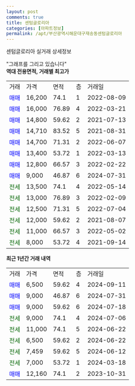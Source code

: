 ```yaml
---
layout: post
comments: true
title: 센텀글로리아
categories: [아파트정보]
permalink: /apt/부산광역시해운대구재송동센텀글로리아
---
```


센텀글로리아 실거래 상세정보

<script type="text/javascript">
  google.charts.load('current', {'packages':['line', 'corechart']});
  google.charts.setOnLoadCallback(drawChart);

  function drawChart() {
    var data = new google.visualization.DataTable();
    data.addColumn('date', '거래일');
    data.addColumn('number', "매매");
    data.addColumn('number', "전세");
    data.addColumn('number', "전매");

    data.addRows([[new Date(Date.parse("2024-09-11")), 6500, null, null], [new Date(Date.parse("2024-07-31")), 9000, null, null], [new Date(Date.parse("2024-07-18")), 9000, null, null], [new Date(Date.parse("2024-07-06")), null, 9000, null], [new Date(Date.parse("2024-06-22")), null, 11000, null], [new Date(Date.parse("2024-06-22")), null, 6500, null], [new Date(Date.parse("2024-06-12")), null, 7459, null], [new Date(Date.parse("2024-03-18")), null, 7000, null], [new Date(Date.parse("2023-10-31")), 12160, null, null]]);

    var options = {
      hAxis: {
        format: 'yyyy/MM/dd'
      },    
      lineWidth: 0,
      pointsVisible: true,    
      title: '최근 1년간 유형별 실거래가 분포',
      legend: { position: 'bottom' }
    };

    var formatter = new google.visualization.NumberFormat({pattern:'###,###'} );
    formatter.format(data, 1);
    formatter.format(data, 2);
    
    setTimeout(function() {
        var chart = new google.visualization.LineChart(document.getElementById('columnchart_material'));
        chart.draw(data, (options));
        document.getElementById('loading').style.display = 'none';
    }, 200);
  }
</script>


<div id="loading" style="z-index:20; display: block; margin-left: 0px">"그래프를 그리고 있습니다"</div>
<div id="columnchart_material" style="width: 95%; margin-left: 0px; display: block"></div>
<!-- contents start -->
<b>역대 전용면적, 거래별 최고가</b>
<table class="sortable">
    <tr>
      <td>거래</td>
      <td>가격</td>
      <td>면적</td>
      <td>층</td>
      <td>거래일</td>
    </tr>
        <tr>
          <td><a style="color: blue">매매</a></td>
          <td>16,200</td>
          <td>74.1</td>
          <td>1</td>
          <td>2022-08-09</td>
        </tr>            <tr>
          <td><a style="color: blue">매매</a></td>
          <td>16,000</td>
          <td>76.89</td>
          <td>4</td>
          <td>2022-03-21</td>
        </tr>            <tr>
          <td><a style="color: blue">매매</a></td>
          <td>14,800</td>
          <td>59.62</td>
          <td>2</td>
          <td>2021-07-13</td>
        </tr>            <tr>
          <td><a style="color: blue">매매</a></td>
          <td>14,710</td>
          <td>83.52</td>
          <td>5</td>
          <td>2021-08-31</td>
        </tr>            <tr>
          <td><a style="color: blue">매매</a></td>
          <td>14,700</td>
          <td>71.31</td>
          <td>2</td>
          <td>2022-06-07</td>
        </tr>            <tr>
          <td><a style="color: blue">매매</a></td>
          <td>13,400</td>
          <td>53.72</td>
          <td>1</td>
          <td>2022-03-13</td>
        </tr>            <tr>
          <td><a style="color: blue">매매</a></td>
          <td>12,800</td>
          <td>66.57</td>
          <td>3</td>
          <td>2022-02-22</td>
        </tr>            <tr>
          <td><a style="color: blue">매매</a></td>
          <td>9,000</td>
          <td>46.87</td>
          <td>6</td>
          <td>2024-07-31</td>
        </tr>        
        <tr>
              <td><a style="color: darkgreen">전세</a></td>
              <td>13,500</td>
              <td>74.1</td>
              <td>4</td>
              <td>2022-05-14</td>
            </tr>            <tr>
              <td><a style="color: darkgreen">전세</a></td>
              <td>13,000</td>
              <td>76.89</td>
              <td>3</td>
              <td>2022-02-09</td>
            </tr>            <tr>
              <td><a style="color: darkgreen">전세</a></td>
              <td>12,500</td>
              <td>71.31</td>
              <td>5</td>
              <td>2022-07-04</td>
            </tr>            <tr>
              <td><a style="color: darkgreen">전세</a></td>
              <td>12,000</td>
              <td>59.62</td>
              <td>2</td>
              <td>2021-08-07</td>
            </tr>            <tr>
              <td><a style="color: darkgreen">전세</a></td>
              <td>11,000</td>
              <td>66.57</td>
              <td>3</td>
              <td>2022-05-02</td>
            </tr>            <tr>
              <td><a style="color: darkgreen">전세</a></td>
              <td>8,000</td>
              <td>53.72</td>
              <td>4</td>
              <td>2021-09-14</td>
            </tr>        
    
</table>

<b>최근 1년간 거래 내역</b>

<table class="sortable">
    <tr>
      <td>거래</td>
      <td>가격</td>
      <td>면적</td>
      <td>층</td>
      <td>거래일</td>
    </tr>
    <tr>
      <td><a style="color: blue">매매</a></td>
      <td>6,500</td>
      <td>59.62</td>
      <td>4</td>
      <td>2024-09-11</td>
    </tr>          <tr>
      <td><a style="color: blue">매매</a></td>
      <td>9,000</td>
      <td>46.87</td>
      <td>6</td>
      <td>2024-07-31</td>
    </tr>          <tr>
      <td><a style="color: blue">매매</a></td>
      <td>9,000</td>
      <td>59.62</td>
      <td>6</td>
      <td>2024-07-18</td>
    </tr>          <tr>
      <td><a style="color: darkgreen">전세</a></td>
      <td>9,000</td>
      <td>74.1</td>
      <td>4</td>
      <td>2024-07-06</td>
    </tr>          <tr>
      <td><a style="color: darkgreen">전세</a></td>
      <td>11,000</td>
      <td>74.1</td>
      <td>5</td>
      <td>2024-06-22</td>
    </tr>          <tr>
      <td><a style="color: darkgreen">전세</a></td>
      <td>6,500</td>
      <td>59.62</td>
      <td>2</td>
      <td>2024-06-22</td>
    </tr>          <tr>
      <td><a style="color: darkgreen">전세</a></td>
      <td>7,459</td>
      <td>59.62</td>
      <td>5</td>
      <td>2024-06-12</td>
    </tr>          <tr>
      <td><a style="color: darkgreen">전세</a></td>
      <td>7,000</td>
      <td>53.72</td>
      <td>1</td>
      <td>2024-03-18</td>
    </tr>          <tr>
      <td><a style="color: blue">매매</a></td>
      <td>12,160</td>
      <td>74.1</td>
      <td>2</td>
      <td>2023-10-31</td>
    </tr>      </table>
<!-- contents end -->    

